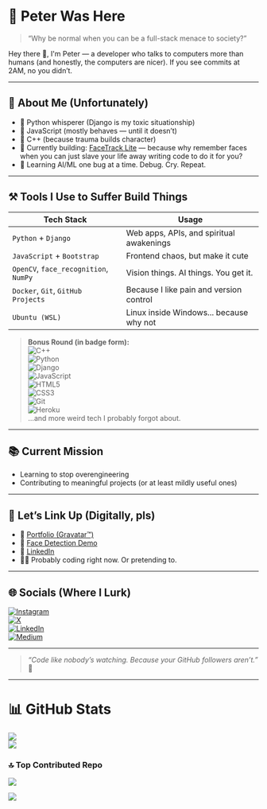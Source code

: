 # 👾 Peter Was Here

> “Why be normal when you can be a full-stack menace to society?”

Hey there 👋, I'm Peter — a developer who talks to computers more than humans (and honestly, the computers are nicer). If you see commits at 2AM, no you didn’t.

---

## 🧠 About Me (Unfortunately)

- 🐍 Python whisperer (Django is my toxic situationship)
- 🧱 JavaScript (mostly behaves — until it doesn’t)
- 💾 C++ (because trauma builds character)
- 🎯 Currently building: [FaceTrack Lite](https://github.com/peter-njoro/facetrack-Lite) — because why remember faces when you can just slave your life away writing code to do it for you?
- 🧪 Learning AI/ML one bug at a time. Debug. Cry. Repeat.

---

## ⚒️ Tools I Use to Suffer Build Things

| Tech Stack  | Usage  |
|-------------|--------|
| `Python` + `Django` | Web apps, APIs, and spiritual awakenings |
| `JavaScript` + `Bootstrap` | Frontend chaos, but make it cute |
| `OpenCV`, `face_recognition`, `NumPy` | Vision things. AI things. You get it. |
| `Docker`, `Git`, `GitHub Projects` | Because I like pain and version control |
| `Ubuntu (WSL)` | Linux inside Windows... because why not |

> **Bonus Round (in badge form):**  
![C++](https://img.shields.io/badge/c++-%2300599C.svg?style=for-the-badge&logo=c%2B%2B&logoColor=white)  
![Python](https://img.shields.io/badge/python-3670A0?style=for-the-badge&logo=python&logoColor=ffdd54)  
![Django](https://img.shields.io/badge/django-%23092E20.svg?style=for-the-badge&logo=django&logoColor=white)  
![JavaScript](https://img.shields.io/badge/javascript-%23323330.svg?style=for-the-badge&logo=javascript&logoColor=%23F7DF1E)  
![HTML5](https://img.shields.io/badge/html5-%23E34F26.svg?style=for-the-badge&logo=html5&logoColor=white)  
![CSS3](https://img.shields.io/badge/css3-%231572B6.svg?style=for-the-badge&logo=css3&logoColor=white)  
![Git](https://img.shields.io/badge/git-%23F05033.svg?style=for-the-badge&logo=git&logoColor=white)  
![Heroku](https://img.shields.io/badge/heroku-%23430098.svg?style=for-the-badge&logo=heroku&logoColor=white)  
...and more weird tech I probably forgot about.

---

## 📚 Current Mission

- Learning to stop overengineering
- Contributing to meaningful projects (or at least mildly useful ones)

---

## 🤙 Let’s Link Up (Digitally, pls)

- 🧠 [Portfolio (Gravatar™)](https://gravatar.com/wchegesalome?utm_source=share_profile)
- 🧪 [Face Detection Demo](https://github.com/peter-njoro/facetrack-Lite)
- 💼 [LinkedIn](https://www.linkedin.com/in/chege-peter/)
- 🐱‍💻 Probably coding right now. Or pretending to.

---

## 🌐 Socials (Where I Lurk)

[![Instagram](https://img.shields.io/badge/Instagram-%23E4405F.svg?logo=Instagram&logoColor=white)](https://instagram.com/shrimp_in_my_coffee)  
[![X](https://img.shields.io/badge/X-black.svg?logo=X&logoColor=white)](https://x.com/guyonst3roids)  
[![LinkedIn](https://img.shields.io/badge/LinkedIn-%230077B5.svg?logo=linkedin&logoColor=white)](https://linkedin.com/in/chege-peter)  
[![Medium](https://img.shields.io/badge/Medium-12100E?logo=medium&logoColor=white)](https://medium.com/@@wchegesalome)

---

> *“Code like nobody’s watching. Because your GitHub followers aren’t.”* 🫠

---

# 📊 GitHub Stats

![](https://github-readme-streak-stats.herokuapp.com/?user=peter-njoro&theme=dark&hide_border=false)  
![](https://github-readme-stats.vercel.app/api/top-langs/?username=peter-njoro&theme=dark&hide_border=false&include_all_commits=false&count_private=false&layout=compact)

### 🔝 Top Contributed Repo

![](https://github-contributor-stats.vercel.app/api?username=peter-njoro&limit=5&theme=dark&combine_all_yearly_contributions=true)

[![](https://visitcount.itsvg.in/api?id=peter-njoro&icon=0&color=0)](https://visitcount.itsvg.in)

<!-- Built with questionable life choices and GPRM (https://gprm.itsvg.in) -->
